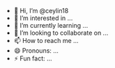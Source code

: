 - 👋 Hi, I’m @ceylin18
- 👀 I’m interested in ...
- 🌱 I’m currently learning ...
- 💞️ I’m looking to collaborate on ...
- 📫 How to reach me ...
- 😄 Pronouns: ...
- ⚡ Fun fact: ...

<!---
ceylin18/ceylin18 is a ✨ special ✨ repository because its `README.md` (this file) appears on your GitHub profile.
You can click the Preview link to take a look at your chan
--->
